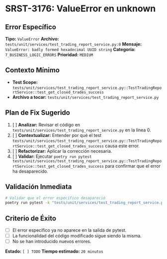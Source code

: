 # SRST-3176: ValueError en unknown

## Error Específico
**Tipo:** `ValueError`
**Archivo:** `tests/unit/services/test_trading_report_service.py:0`
**Mensaje:** `ValueError: badly formed hexadecimal UUID string`
**Categoría:** `7_BUSINESS_LOGIC_ERRORS`
**Prioridad:** `MEDIUM`

## Contexto Mínimo
- **Test Scope:** `tests/unit/services/test_trading_report_service.py::TestTradingReportService::test_get_closed_trades_success`
- **Archivo a tocar:** `tests/unit/services/test_trading_report_service.py`

## Plan de Fix Sugerido
1. [ ] **Analizar:** Revisar el código en `tests/unit/services/test_trading_report_service.py` en la línea 0.
2. [ ] **Contextualizar:** Entender por qué el test `tests/unit/services/test_trading_report_service.py::TestTradingReportService::test_get_closed_trades_success` causa este error.
3. [ ] **Refactorizar:** Aplicar la corrección necesaria.
4. [ ] **Validar:** Ejecutar `poetry run pytest tests/unit/services/test_trading_report_service.py::TestTradingReportService::test_get_closed_trades_success` para confirmar que el error ha desaparecido.

## Validación Inmediata
```bash
# Validar que el error específico desapareció
poetry run pytest -k "tests/unit/services/test_trading_report_service.py::TestTradingReportService::test_get_closed_trades_success" -v
```

## Criterio de Éxito
- [ ] El error específico ya no aparece en la salida de pytest.
- [ ] La funcionalidad del código modificado sigue siendo la misma.
- [ ] No se han introducido nuevos errores.

**Estado:** `[ ] TODO`
**Tiempo estimado:** `20 minutos`
